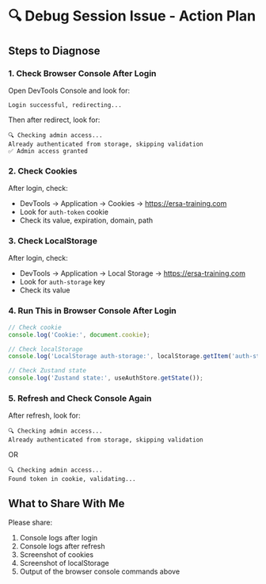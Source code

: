 # 🔍 Debug Session Issue - Action Plan

## Steps to Diagnose

### 1. Check Browser Console After Login

Open DevTools Console and look for:
```
Login successful, redirecting...
```

Then after redirect, look for:
```
🔍 Checking admin access...
Already authenticated from storage, skipping validation
✅ Admin access granted
```

### 2. Check Cookies

After login, check:
- DevTools → Application → Cookies → https://ersa-training.com
- Look for `auth-token` cookie
- Check its value, expiration, domain, path

### 3. Check LocalStorage

After login, check:
- DevTools → Application → Local Storage → https://ersa-training.com
- Look for `auth-storage` key
- Check its value

### 4. Run This in Browser Console After Login

```javascript
// Check cookie
console.log('Cookie:', document.cookie);

// Check localStorage
console.log('LocalStorage auth-storage:', localStorage.getItem('auth-storage'));

// Check Zustand state
console.log('Zustand state:', useAuthStore.getState());
```

### 5. Refresh and Check Console Again

After refresh, look for:
```
🔍 Checking admin access...
Already authenticated from storage, skipping validation
```

OR

```
🔍 Checking admin access...
Found token in cookie, validating...
```

## What to Share With Me

Please share:
1. Console logs after login
2. Console logs after refresh
3. Screenshot of cookies
4. Screenshot of localStorage
5. Output of the browser console commands above

